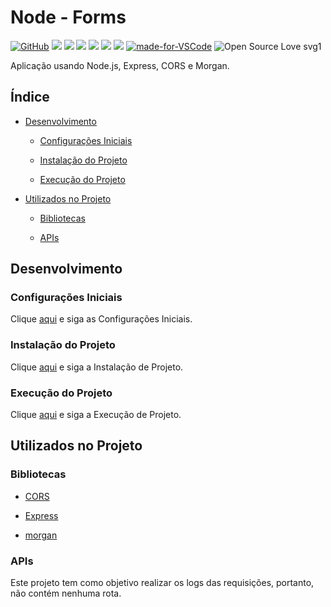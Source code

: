 # Node - Forms

[![GitHub](https://img.shields.io/github/license/mashape/apistatus.svg)](https://github.com/osvaldokalvaitir/node-forms/blob/master/LICENSE)
![](https://img.shields.io/github/package-json/v/osvaldokalvaitir/node-forms.svg)
![](https://img.shields.io/github/last-commit/osvaldokalvaitir/node-forms.svg?color=red)
![](https://img.shields.io/github/languages/top/osvaldokalvaitir/node-forms.svg?color=yellow)
![](https://img.shields.io/github/languages/count/osvaldokalvaitir/node-forms.svg?color=lightgrey)
![](https://img.shields.io/github/languages/code-size/osvaldokalvaitir/node-forms.svg)
![](https://img.shields.io/github/repo-size/osvaldokalvaitir/node-forms.svg?color=blueviolet)
[![made-for-VSCode](https://img.shields.io/badge/Made%20for-VSCode-1f425f.svg)](https://code.visualstudio.com/)
![Open Source Love svg1](https://badges.frapsoft.com/os/v1/open-source.svg?v=103)

Aplicação usando Node.js, Express, CORS e Morgan.

## Índice

- [Desenvolvimento](#desenvolvimento)

  - [Configurações Iniciais](#configurações-iniciais)

  - [Instalação do Projeto](#instalação-do-projeto)

  - [Execução do Projeto](#execução-do-projeto)

- [Utilizados no Projeto](#utilizados-no-projeto)

  - [Bibliotecas](#bibliotecas)

  - [APIs](#apis)

## Desenvolvimento

### Configurações Iniciais

Clique [aqui](https://github.com/osvaldokalvaitir/projects-settings/blob/master/README.md) e siga as Configurações Iniciais.

### Instalação do Projeto

Clique [aqui](https://github.com/osvaldokalvaitir/projects-settings/blob/master/nodejs/nodejs.md) e siga a Instalação de Projeto.

### Execução do Projeto

Clique [aqui](https://github.com/osvaldokalvaitir/projects-settings/blob/master/nodejs/nodejs.md) e siga a Execução de Projeto.

## Utilizados no Projeto

### Bibliotecas

- [CORS](https://github.com/osvaldokalvaitir/projects-settings/blob/master/nodejs/libs/cors.md)

- [Express](https://github.com/osvaldokalvaitir/projects-settings/blob/master/nodejs/libs/express.md)

- [morgan](https://github.com/osvaldokalvaitir/projects-settings/blob/master/nodejs/libs/morgan.md)

### APIs

Este projeto tem como objetivo realizar os logs das requisições, portanto, não contém nenhuma rota.
